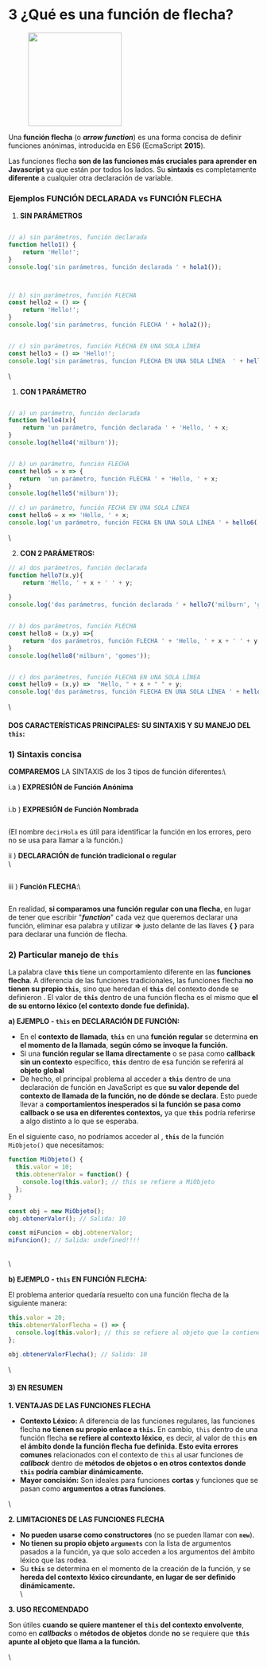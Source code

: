 # 3 ¿Qué es una función de flecha?

<div data-full-width="true"><figure><img src=".gitbook/assets/funcionFlecha0.png" alt="" width="188"><figcaption></figcaption></figure></div>

Una **función flecha** (o _**arrow function**_) es una forma concisa de definir funciones anónimas, introducida en ES6 (EcmaScript **2015**).

Las funciones flecha **son de las funciones más cruciales para aprender en Javascript** ya que están por todos los lados. Su **sintaxis** es completamente **diferente** a cualquier otra declaración de variable.

### Ejemplos FUNCIÓN DECLARADA vs FUNCIÓN FLECHA

1. **SIN PARÁMETROS**

```javascript

// a) sin parámetros, función declarada 
function hello1() {
    return 'Hello!';
}
console.log('sin parámetros, función declarada ' + hola1());



// b) sin parámetros, función FLECHA
const hello2 = () => {
    return 'Hello!';
}
console.log('sin parámetros, función FLECHA ' + hola2());


// c) sin parámetros, función FLECHA EN UNA SOLA LÍNEA
const hello3 = () => 'Hello!';
console.log('sin parámetros, funcíon FLECHA EN UNA SOLA LÍNEA  ' + hello3());
```

\


1. **CON 1 PARÁMETRO**

```javascript

// a) un parámetro, función declarada
function hello4(x){
    return 'un parámetro, función declarada ' + 'Hello, ' + x;
}
console.log(hello4('milburn'));


// b) un parámetro, función FLECHA
const hello5 = x => {
   return  'un parámetro, función FLECHA ' + 'Hello, ' + x;
}
console.log(hello5('milburn'));

// c) un parámetro, función FECHA EN UNA SOLA LÍNEA 
const hello6 = x => 'Hello, ' + x;
console.log('un parámetro, función FECHA EN UNA SOLA LÍNEA ' + hello6('milburn'));
```

\


2. **CON 2 PARÁMETROS:**

```javascript
// a) dos parámetros, función declarada
function hello7(x,y){
    return 'Hello, ' + x + ' ' + y; 
    
}
console.log('dos parámetros, función declarada ' + hello7('milburn', 'gomes'));


// b) dos parámetros, función FLECHA
const hello8 = (x,y) =>{
    return 'dos parámetros, función FLECHA ' + 'Hello, ' + x + ' ' + y;
}
console.log(hello8('milburn', 'gomes'));


// c) dos parámetros, función FLECHA EN UNA SOLA LÍNEA
const hello9 = (x,y) =>  "Hello, " + x + " " + y;
console.log('dos parámetros, función FLECHA EN UNA SOLA LÍNEA ' + hello9('milburn', 'gomes'));
```

\


#### DOS CARACTERÍSTICAS PRINCIPALES: SU SINTAXIS Y SU MANEJO DEL `this`:

### 1) Sintaxis concisa

**COMPAREMOS** LA SINTAXIS de los 3 tipos de función diferentes:\


i.a ) **EXPRESIÓN de Función Anónima**

<figure><img src=".gitbook/assets/expresionDeFuncion.png" alt=""><figcaption></figcaption></figure>

i.b ) **EXPRESIÓN de Función Nombrada**

<figure><img src=".gitbook/assets/funcionDeclaradanombrada.png" alt=""><figcaption></figcaption></figure>

(El nombre `decirHola` es útil para identificar la función en los errores, pero no se usa para llamar a la función.)



ii ) **DECLARACIÓN de función tradicional o regular**\
\


<figure><img src=".gitbook/assets/funcionDeclarada.png" alt=""><figcaption></figcaption></figure>

iii ) **Función FLECHA**:\


<figure><img src=".gitbook/assets/funcionFlecha1.png" alt=""><figcaption></figcaption></figure>

En realidad, **si comparamos una función regular con una flecha**, en lugar de tener que escribir "_**function**_" cada vez que queremos declarar una función, eliminar esa palabra y utilizar **=>** justo delante de las llaves **{ }** para para declarar una función de flecha.

### 2) Particular manejo de `this`

La palabra clave **`this`** tiene un comportamiento diferente en las **funciones flecha**. A diferencia de las funciones tradicionales, las funciones flecha **no tienen su propio `this`**, sino que heredan el **`this`** del contexto donde se definieron . El valor de **`this`** dentro de una función flecha es el mismo que **el de su entorno léxico (el contexto donde fue definida).**

**a) EJEMPLO - `this` en DECLARACIÓN DE FUNCIÓN:**

* En el **contexto de llamada**, **`this`** en una **función regular** se determina **en el momento de la llamada**, **según cómo se invoque la función.**
* Si una **función regular se llama directamente** o se pasa como **callback sin un contexto** específico, **`this`** dentro de esa función se referirá al **objeto global**
* De hecho, el principal problema al acceder a **`this`** dentro de una declaración de función en JavaScript es que **su valor depende del contexto de llamada de la función, no de dónde se declara**. Esto puede llevar a **comportamientos inesperados si la función se pasa como callback o se usa en diferentes contextos,** ya que **`this`** podría referirse a algo distinto a lo que se esperaba.

En el siguiente caso, no podríamos acceder al , **`this`** de la función `MiObjeto()` que necesitamos:

```javascript
function MiObjeto() {
  this.valor = 10;
  this.obtenerValor = function() {
    console.log(this.valor); // this se refiere a MiObjeto
  };
}

const obj = new MiObjeto();
obj.obtenerValor(); // Salida: 10

const miFuncion = obj.obtenerValor;
miFuncion(); // Salida: undefined!!!!

```

\
\


**b) EJEMPLO - `this` EN FUNCIÓN FLECHA:**

El problema anterior quedaría resuelto con una función flecha de la siguiente manera:

```javascript
this.valor = 20;
this.obtenerValorFlecha = () => {
  console.log(this.valor); // this se refiere al objeto que la contiene
};

obj.obtenerValorFlecha(); // Salida: 10
```

\


#### 3) EN RESUMEN

**1. VENTAJAS DE LAS FUNCIONES FLECHA**

* **Contexto Léxico:** A diferencia de las funciones regulares, las funciones flecha **no tienen su propio enlace a `this`.** En cambio, `this` dentro de una función flecha **se refiere al contexto léxico**, es decir, al valor de `this` **en el ámbito donde la función flecha fue definida. Esto evita errores comunes** relacionados con el contexto de `this` al usar funciones de _**callback**_ dentro de **métodos de objetos o en otros contextos donde `this` podría cambiar dinámicamente.**
* **Mayor concisión:** Son ideales para funciones **cortas** y funciones que se pasan como **argumentos a otras funciones**.

\


**2. LIMITACIONES DE LAS FUNCIONES FLECHA**

* **No pueden usarse como constructores** (no se pueden llamar con **`new`**).
* **No tienen su propio objeto `arguments`** con la lista de argumentos pasados a la función, ya que solo acceden a los argumentos del ámbito léxico que las rodea.
* Su **`this`** se determina en el momento de la creación de la función, y se **hereda del contexto léxico circundante, en lugar de ser definido dinámicamente.**\
  \


**3. USO RECOMENDADO**

Son útiles **cuando se quiere mantener el `this` del contexto envolvente**, como en _**callbacks**_ o **métodos de objetos** donde **no** se requiere que **`this` apunte al objeto que llama a la función.**

\
